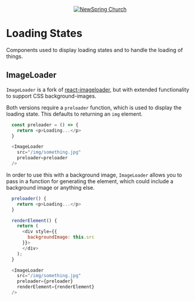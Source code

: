 <p align="center" >
  <a href="http://newspring.cc">
    <img src="https://s3.amazonaws.com/ns.images/newspring/icons/newspring-church-logo-black.png" alt="NewSpring Church" title="NewSpring Church" />
  </a>
</p>

Loading States
=======================

Components used to display loading states and to handle the loading of things.

## ImageLoader

`ImageLoader` is a fork of [react-imageloader](https://github.com/hzdg/react-imageloader), but with extended functionality to support CSS background-images.

Both versions require a `preloader` function, which is used to display the loading state. This defaults to returning an `img` element.

```javascript
  const preloader = () => {
    return <p>Loading...</p>
  }

  <ImageLoader
    src="/img/something.jpg"
    preloader=preloader
  />
```

In order to use this with a background image, `ImageLoader` allows you to pass in a function for generating the element, which could include a background image or anything else.

```javascript
  preloader() {
    return <p>Loading...</p>
  }

  renderElement() {
    return (
      <div style={{
        backgroundImage: this.src
      }}>
      </div>
    );
  }

  <ImageLoader
    src="/img/something.jpg"
    preloader={preloader}
    renderElement={renderElement}
  />
```
